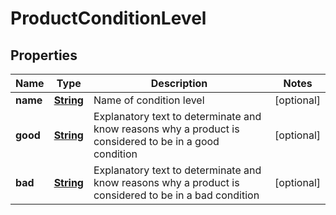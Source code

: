 
# ProductConditionLevel

## Properties
Name | Type | Description | Notes
------------ | ------------- | ------------- | -------------
**name** | [**String**](String.md) | Name of condition level |  [optional]
**good** | [**String**](String.md) | Explanatory text to determinate and know reasons why a product is considered to be in a good condition |  [optional]
**bad** | [**String**](String.md) | Explanatory text to determinate and know reasons why a product is considered to be in a bad condition |  [optional]



